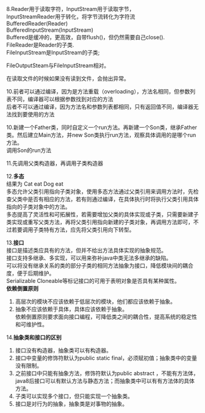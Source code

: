 8.Reader用于读取字符，InputStream用于读取字节，  
InputStreamReader用于转化，将字节流转化为字符流  
BufferedReader(Reader)  
BufferedInputStream(InputStream)  
Buffered是缓冲的，更高效，自带flush()，但仍然需要自己close().    
FileReader是Reader的子类.   
FileInputStream是InputStream的子类;  

FileOutputSteam与FileInputStream相对。  

在读取文件的时候如果没有读到文件，会抛出异常。  

10.前者可以通过编译，因为是方法重载（overloading），方法名相同，但参数列表不同，编译器可以根据参数找到对应的方法  
后者不可以通过编译，因为方法名和参数列表都相同，只有返回值不同，编译器无法找到要使用的方法   


10.新建一个Father类，同时自定义一个run方法。再新建一个Son类，继承Father类。然后建立Main方法，并new Son类执行run方法，观察具体调用的是哪个run方法。  
调用Son的run方法  

11.先调用父类构造器，再调用子类构造器  

12.**多态**  
结果为
Cat eat
Dog eat   
多态允许父类引用指向子类对象，使用多态方法通过父类引用来调用方法时，先检查父类中是否有相应的方法，若有则通过编译，在具体执行时将执行父类引用具体指向的子类对象中的方法。   
多态提高了灵活性和可拓展性，若需要增加父类的具体实现或子类，只需要新建子类实现或重写父类方法，再将父类引用指向新建的子类对象，再调用方法即可，不过若要调用子类特有方法，应先将父类引用向下转型。  

13.**接口**  
接口是描述类应具有的方法，但并不给出方法具体实现的抽象规范。  
接口支持多继承、多实现，可以用来弥补java中类无法多继承的缺陷。   
可以将没有继承关系的类的部分子类的相同方法抽象为接口，降低模块间的耦合度，便于后期维护。   
Serializable Cloneable等标记接口的可用于表明对象是否具有某种属性。   
**依赖倒置原则**  
1. 高层次的模块不应该依赖于低层次的模块，他们都应该依赖于抽象。   
2. 抽象不应该依赖于具体，具体应该依赖于抽象。  
依赖倒置原则要求面向接口编程，可降低类之间的耦合性，提高系统的稳定性和可维护性。   

14.**抽象类和接口的区别**  
1. 接口没有构造器，抽象类可以有构造器。  
2. 接口中变量的修饰符默认为public static final，必须赋初值；抽象类中的变量没有限制。  
3. 之前接口中只能有抽象方法，修饰符默认为public abstract ，不能有方法体，java8后接口可以有默认方法与静态方法；而抽象类中可以有有方法体的具体方法。  
4. 子类可以实现多个接口，但只能实现一个抽象类。  
5. 接口是对行为的抽象，抽象类是对事物的抽象。  
